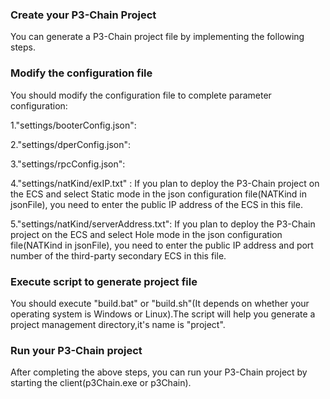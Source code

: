 ### Create your P3-Chain Project

You can generate a P3-Chain project file by implementing the following steps.

### Modify the configuration file

You should modify the configuration file to complete parameter configuration:

1."settings/booterConfig.json":

2."settings/dperConfig.json":

3."settings/rpcConfig.json":

4."settings/natKind/exIP.txt" : If you plan to deploy the P3-Chain project on the ECS and select Static mode in the json configuration file(NATKind in jsonFile), you need to enter the public IP address of the ECS in this file.

5."settings/natKind/serverAddress.txt": If you plan to deploy the P3-Chain project on the ECS and select Hole mode in the json configuration file(NATKind in jsonFile), you need to enter the public IP address and port number of the third-party secondary ECS in this file.

### Execute script to generate project file

You should execute "build.bat" or "build.sh"(It depends on whether your operating system is Windows or Linux).The script will help you generate a project management directory,it's name is "project".

### Run your P3-Chain project

After completing the above steps, you can run your P3-Chain project by starting the client(p3Chain.exe or p3Chain).